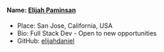#### Name: [Elijah Paminsan](https://www.github.com/elijahdaniel)
- Place: San Jose, California, USA
- Bio: Full Stack Dev - Open to new opportunities
- GitHub: [elijahdaniel](https://www.github.com/elijahdaniel)